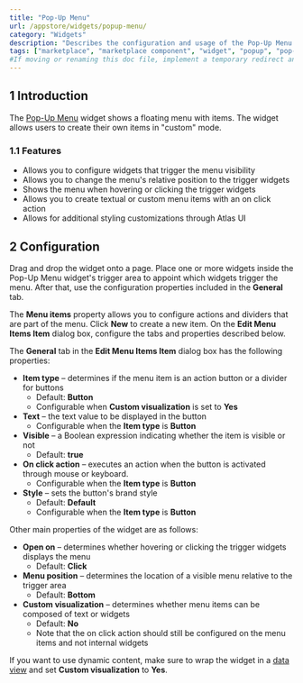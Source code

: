 ```yaml
---
title: "Pop-Up Menu"
url: /appstore/widgets/popup-menu/
category: "Widgets"
description: "Describes the configuration and usage of the Pop-Up Menu widget, which is available in the Mendix Marketplace."
tags: ["marketplace", "marketplace component", "widget", "popup", "pop-up", "popup menu", "pop-up menu", "platform support"]
#If moving or renaming this doc file, implement a temporary redirect and let the respective team know they should update the URL in the product. See Mapping to Products for more details.
---
```


## 1 Introduction

The [Pop-Up Menu](https://marketplace.mendix.com/link/component/115826/) widget shows a floating menu with items. The widget allows users to create their own items in "custom" mode.

### 1.1 Features

* Allows you to configure widgets that trigger the menu visibility
* Allows you to change the menu's relative position to the trigger widgets
* Shows the menu when hovering or clicking the trigger widgets
* Allows you to create textual or custom menu items with an on click action
* Allows for additional styling customizations through Atlas UI

## 2 Configuration

Drag and drop the widget onto a page. Place one or more widgets inside the Pop-Up Menu widget's trigger area to appoint which widgets trigger the menu. After that, use the configuration properties included in the **General** tab.

The **Menu items** property allows you to configure actions and dividers that are part of the menu. Click **New** to create a new item. On the **Edit Menu Items Item** dialog box, configure the tabs and properties described below.

The **General** tab in the **Edit Menu Items Item** dialog box has the following properties:

* **Item type** – determines if the menu item is an action button or a divider for buttons
    * Default: **Button**
    * Configurable when **Custom visualization** is set to **Yes**
* **Text** – the text value to be displayed in the button
    * Configurable when the **Item type** is **Button**
* **Visible** – a Boolean expression indicating whether the item is visible or not
    * Default: **true**
* **On click action** – executes an action when the button is activated through mouse or keyboard.
    * Configurable when the **Item type** is **Button**
* **Style** – sets the button's brand style
    * Default: **Default**
    * Configurable when the **Item type** is **Button**

Other main properties of the widget are as follows:

* **Open on** – determines whether hovering or clicking the trigger widgets displays the menu
    * Default: **Click**
* **Menu position**  – determines the location of a visible menu relative to the trigger area
    * Default: **Bottom**
* **Custom visualization** – determines whether menu items can be composed of text or widgets
    * Default: **No**
    * Note that the on click action should still be configured on the menu items and not internal widgets

If you want to use dynamic content, make sure to wrap the widget in a [data view](/refguide/data-view/) and set **Custom visualization** to **Yes**.

